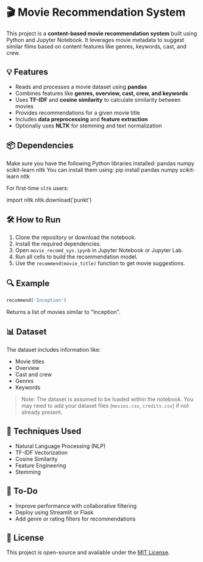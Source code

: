 # 🎬 Movie Recommendation System
This project is a **content-based movie recommendation system** built using Python and Jupyter Notebook. It leverages movie metadata to suggest similar films based on content features like genres, keywords, cast, and crew.

## 💡 Features

* Reads and processes a movie dataset using **pandas**
* Combines features like **genres, overview, cast, crew, and keywords**
* Uses **TF-IDF** and **cosine similarity** to calculate similarity between movies
* Provides recommendations for a given movie title
* Includes **data preprocessing** and **feature extraction**
* Optionally uses **NLTK** for stemming and text normalization

## 📦 Dependencies

Make sure you have the following Python libraries installed:
pandas
numpy
scikit-learn
nltk
You can install them using:
pip install pandas numpy scikit-learn nltk

For first-time `nltk` users:

import nltk
nltk.download('punkt')


## 🛠 How to Run

1. Clone the repository or download the notebook.
2. Install the required dependencies.
3. Open `movie_recomd_sys.ipynb` in Jupyter Notebook or Jupyter Lab.
4. Run all cells to build the recommendation model.
5. Use the `recommend(movie_title)` function to get movie suggestions.

## 🔍 Example

```python
recommend('Inception')
```

Returns a list of movies similar to "Inception".

## 📊 Dataset

The dataset includes information like:

* Movie titles
* Overview
* Cast and crew
* Genres
* Keywords

> Note: The dataset is assumed to be loaded within the notebook. You may need to add your dataset files (`movies.csv`, `credits.csv`) if not already present.

## 🧠 Techniques Used

* Natural Language Processing (NLP)
* TF-IDF Vectorization
* Cosine Similarity
* Feature Engineering
* Stemming

## 📌 To-Do

* Improve performance with collaborative filtering
* Deploy using Streamlit or Flask
* Add genre or rating filters for recommendations

## 📜 License

This project is open-source and available under the [MIT License](LICENSE).

